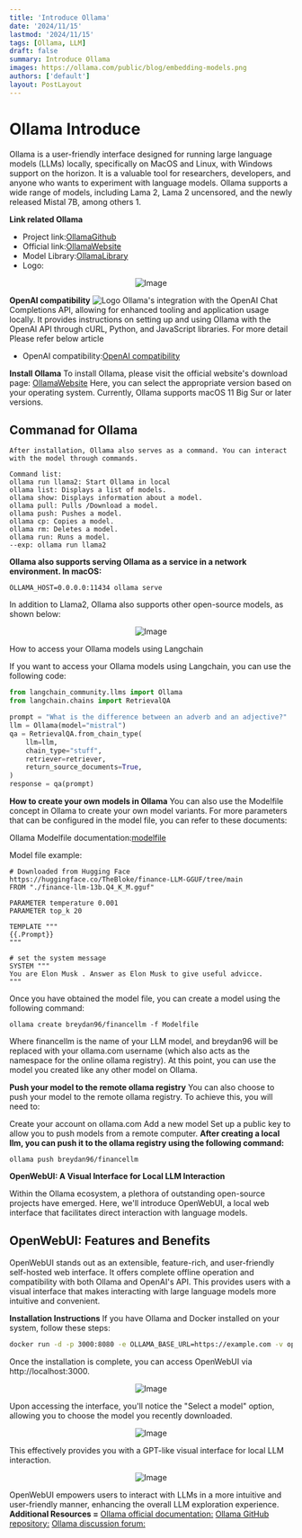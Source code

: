 ```yaml
---
title: 'Introduce Ollama'
date: '2024/11/15'
lastmod: '2024/11/15'
tags: [Ollama, LLM]
draft: false
summary: Introduce Ollama
images: https://ollama.com/public/blog/embedding-models.png
authors: ['default']
layout: PostLayout
---
```


# Ollama Introduce
Ollama is a user-friendly interface designed for running large language models (LLMs) locally, specifically on MacOS and Linux, with Windows support on the horizon. It is a valuable tool for researchers, developers, and anyone who wants to experiment with language models. Ollama supports a wide range of models, including Lama 2, Lama 2 uncensored, and the newly released Mistal 7B, among others 1.

**Link related Ollama**
- Project link:[OllamaGithub](https://github.com/ollama/ollama)  
- Official link:[OllamaWebsite](https://ollama.com/)
- Model Library:[OllamaLibrary](https://ollama.com/library)
- Logo:
<p align="center">
  <img src="https://ollama.com/public/ollama.png" alt="Image" />
</p>

**OpenAI compatibility**
![Logo](https://ollama.com/public/blog/openai.png)
Ollama's integration with the OpenAI Chat Completions API, allowing for enhanced tooling and application usage locally. It provides instructions on setting up and using Ollama with the OpenAI API through cURL, Python, and JavaScript libraries. 
For more detail Please refer below article
- OpenAI compatibility:[OpenAI compatibility](https://ollama.com/blog/openai-compatibility)

**Install Ollama**
To install Ollama, please visit the official website's download page: [OllamaWebsite](https://ollama.com/download) Here, you can select the appropriate version based on your operating system. Currently, Ollama supports macOS 11 Big Sur or later versions.

## Commanad for Ollama

```linux
After installation, Ollama also serves as a command. You can interact with the model through commands.

Command list:
ollama run llama2: Start Ollama in local
ollama list: Displays a list of models.
ollama show: Displays information about a model.
ollama pull: Pulls /Download a model.
ollama push: Pushes a model.
ollama cp: Copies a model.
ollama rm: Deletes a model.
ollama run: Runs a model.
--exp: ollama run llama2
```
**Ollama also supports serving Ollama as a service in a network environment. In macOS:**
```linux
OLLAMA_HOST=0.0.0.0:11434 ollama serve
```

In addition to Llama2, Ollama also supports other open-source models, as shown below:

<p align="center">
  <img src="/static/images/c1e12300dcd04b88a4f9f348ee6758b4.png" alt="Image" />
</p>

How to access your Ollama models using Langchain

If you want to access your Ollama models using Langchain, you can use the following code:

```python
from langchain_community.llms import Ollama
from langchain.chains import RetrievalQA

prompt = "What is the difference between an adverb and an adjective?"
llm = Ollama(model="mistral")
qa = RetrievalQA.from_chain_type(
    llm=llm,
    chain_type="stuff",
    retriever=retriever,
    return_source_documents=True,
)
response = qa(prompt)

```

**How to create your own models in Ollama**
You can also use the Modelfile concept in Ollama to create your own model variants. For more parameters that can be configured in the model file, you can refer to these documents:

Ollama Modelfile documentation:[modelfile](https://github.com/ollama/ollama/blob/main/docs/modelfile.md)

Model file example:
```
# Downloaded from Hugging Face https://huggingface.co/TheBloke/finance-LLM-GGUF/tree/main
FROM "./finance-llm-13b.Q4_K_M.gguf"

PARAMETER temperature 0.001
PARAMETER top_k 20

TEMPLATE """
{{.Prompt}}
"""

# set the system message
SYSTEM """
You are Elon Musk . Answer as Elon Musk to give useful advicce.
"""
```

Once you have obtained the model file, you can create a model using the following command:

```
ollama create breydan96/financellm -f Modelfile
```

Where financellm is the name of your LLM model, and breydan96 will be replaced with your ollama.com username (which also acts as the namespace for the online ollama registry). At this point, you can use the model you created like any other model on Ollama.

**Push your model to the remote ollama registry**
You can also choose to push your model to the remote ollama registry. To achieve this, you will need to:

Create your account on ollama.com
Add a new model
Set up a public key to allow you to push models from a remote computer.
**After creating a local llm, you can push it to the ollama registry using the following command:**

```
ollama push breydan96/financellm
```
**OpenWebUI: A Visual Interface for Local LLM Interaction**

Within the Ollama ecosystem, a plethora of outstanding open-source projects have emerged. Here, we'll introduce OpenWebUI, a local web interface that facilitates direct interaction with language models.

## OpenWebUI: Features and Benefits

OpenWebUI stands out as an extensible, feature-rich, and user-friendly self-hosted web interface. It offers complete offline operation and compatibility with both Ollama and OpenAI's API. This provides users with a visual interface that makes interacting with large language models more intuitive and convenient.

**Installation Instructions**
If you have Ollama and Docker installed on your system, follow these steps:

```bash
docker run -d -p 3000:8080 -e OLLAMA_BASE_URL=https://example.com -v open-webui:/app/backend/data --name open-webui --restart always ghcr.io/open-webui/open-webui:main
```

Once the installation is complete, you can access OpenWebUI via http://localhost:3000.
<p align="center">
  <img src="/static/images/openwebui.png" alt="Image" />
</p>
Upon accessing the interface, you'll notice the "Select a model" option, allowing you to choose the model you recently downloaded.
<p align="center">
  <img src="/static/images/openwebuiselect.png" alt="Image" />
</p>
This effectively provides you with a GPT-like visual interface for local LLM interaction.
<p align="center">
  <img src="/static/images/openwebuichat1.png" alt="Image" />
</p>

OpenWebUI empowers users to interact with LLMs in a more intuitive and user-friendly manner, enhancing the overall LLM exploration experience.
**Additional Resources =**
[Ollama official documentation:](https://github.com/ollama/ollama/blob/main/docs/api.md)
[Ollama GitHub repository:](https://github.com/ollama/ollama)
[Ollama discussion forum:](https://github.com/ollama/ollama/issues/2443)